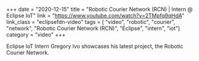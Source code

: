 +++
date = "2020-12-15"
title = "Robotic Courier Network (RCN) | Intern @ Eclipse IoT"
link = "https://www.youtube.com/watch?v=2TMpfq9qHdA"
link_class  = "eclipsefdn-video"
tags = [ "video", "robotic", "courier", "network", "Robotic Courier Network (RCN)", "Eclipse", "intern", "iot"]
category = "video"
+++

Eclipse IoT Intern Gregory Ivo showcases his latest project, the Robotic Courier Network.